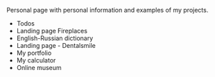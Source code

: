 Personal page with personal information and examples of my projects.
- Todos
- Landing page Fireplaces
- English-Russian dictionary
- Landing page - Dentalsmile
- My portfolio
- My calculator
- Online museum

